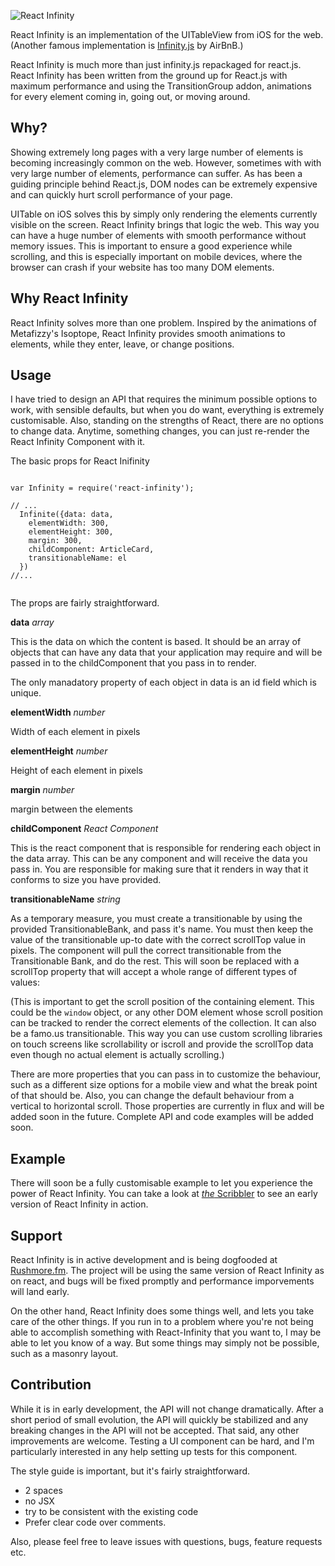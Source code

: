 ![React Infinity](http://naman.s3.amazonaws.com/react-infinity/react-infinity.png)

React Infinity is an implementation of the UITableView from iOS for the web. 
(Another famous implementation is [Infinity.js](http://airbnb.github.io/infinity/) by AirBnB.)

React Infinity is much more than just infinity.js repackaged for react.js. React Infinity has been written from the ground up for React.js with maximum performance and using the TransitionGroup addon, animations for every element coming in, going out, or moving around.


## Why?

Showing extremely long pages with a very large number of elements is becoming increasingly common on the web. However, sometimes with with very large number of elements, performance can suffer. As has been a guiding principle behind React.js, DOM nodes can be extremely expensive and can quickly hurt scroll performance of your page.

UITable on iOS solves this by simply only rendering the elements currently visible on the screen. React Infinity brings that logic the web. This way you can have a huge number of elements with smooth performance without memory issues. This is important to ensure a good experience while scrolling, and this is especially important on mobile devices, where the browser can crash if your website has too many DOM elements.

## Why React Infinity

React Infinity solves more than one problem. Inspired by the animations of Metafizzy's Isoptope, React Infinity provides smooth animations to elements, while they enter, leave, or change positions.

## Usage

I have tried to design an API that requires the minimum possible options to work, with sensible defaults, but when you do want, everything is extremely customisable. Also, standing on the strengths of React, there are no options to change data. Anytime, something changes, you can just re-render the React Infinity Component with it.

The basic props for React Inifinity

```

var Infinity = require('react-infinity');

// ...
  Infinite({data: data,
    elementWidth: 300,
    elementHeight: 300,
    margin: 300,
    childComponent: ArticleCard,
    transitionableName: el
  })
//...


```

The props are fairly straightforward.

**data** *array*

This is the data on which the content is based. It should be an array of objects that can have any data that your application may require and will be passed in to the childComponent that you pass in to render.

The only manadatory property of each object in data is an id field which is unique.

**elementWidth** *number*

Width of each element in pixels

**elementHeight** *number*

Height of each element in pixels

**margin** *number*

margin between the elements

**childComponent** *React Component*

This is the react component that is responsible for rendering each object in the data array. This can be any component and will receive the data you pass in. You are responsible for making sure that it renders in way that it conforms to size you have provided.

**transitionableName** *string*

As a temporary measure, you must create a transitionable by using the provided TransitionableBank, and pass it's name. You must then keep the value of the transitionable up-to date with the correct scrollTop value in pixels. The component will pull the correct transitionable from the Transitionable Bank, and do the rest. This will soon be replaced with a scrollTop property that will accept a whole range of different types of values:

(This is important to get the scroll position of the containing element. This could be the `window` object, or any other DOM element whose scroll position can be tracked to render the correct elements of the collection.
It can also be a famo.us transitionable. This way you can use custom scrolling libraries on touch screens like scrollability or iscroll and provide the scrollTop data even though no actual element is actually scrolling.)

There are more properties that you can pass in to customize the behaviour, such as a different size options for a mobile view and what the break point of that should be. Also, you can change the default behaviour from a vertical to horizontal scroll. Those properties are currently in flux and will be added soon in the future. Complete API and code examples will be added soon.

## Example

There will soon be a fully customisable example to let you experience the power of React Infinity. You can take a look at 
[*the* Scribbler](https://scribbler.co) to see an early version of React Infinity in action.

## Support

React Infinity is in active development and is being dogfooded at [Rushmore.fm](https://rushmore.fm). The project will be using the same version of React Infinity as on react, and bugs will be fixed promptly and performance imporvements will land early.

On the other hand, React Infinity does some things well, and lets you take care of the other things. If you run in to a problem where you're not being able to accomplish something with React-Infinity that you want to, I may be able to let you know of a way. But some things may simply not be possible, such as a masonry layout.

## Contribution

While it is in early development, the API will not change dramatically. After a short period of small evolution, the API will quickly be stabilized and any breaking changes in the API will not be accepted. That said, any other improvements are welcome. Testing a UI component can be hard, and I'm particularly interested in any help setting up tests for this component.

The style guide is important, but it's fairly straightforward.
- 2 spaces
- no JSX
- try to be consistent with the existing code
- Prefer clear code over comments.

Also, please feel free to leave issues with questions, bugs, feature requests etc.





